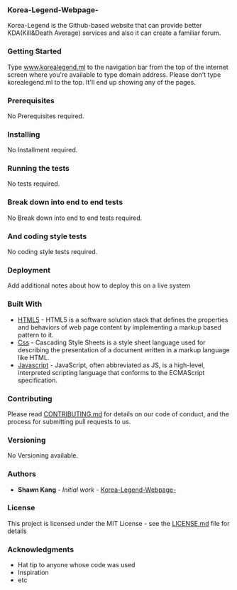 ### Korea-Legend-Webpage-

Korea-Legend is the Github-based website that can provide better KDA(Kill&Death Average) services and also it can create a familiar forum.

### Getting Started

Type www.korealegend.ml to the navigation bar from the top of the internet screen where you're available to type domain address. Please don't type korealegend.ml to the top. It'll end up showing any of the pages.

### Prerequisites

No Prerequisites required.

### Installing

No Installment required.

### Running the tests

No tests required.

### Break down into end to end tests

No Break down into end to end tests required.

### And coding style tests

No coding style tests required.

### Deployment

Add additional notes about how to deploy this on a live system

### Built With

* [HTML5](https://www.w3.org/html/) - HTML5 is a software solution stack that defines the properties and behaviors of web page content by implementing a markup based pattern to it.
* [Css](https://www.w3.org/Style/CSS/Overview.en.html) - Cascading Style Sheets is a style sheet language used for describing the presentation of a document written in a markup language like HTML.
* [Javascript](https://www.javascript.com/) - JavaScript, often abbreviated as JS, is a high-level, interpreted scripting language that conforms to the ECMAScript specification.

### Contributing

Please read [CONTRIBUTING.md](https://github.com/Shawn-gitman/Korea-Legend-Webpage-/blob/master/README.md) for details on our code of conduct, and the process for submitting pull requests to us.

### Versioning

No Versioning available.

### Authors

* **Shawn Kang** - *Initial work* - [Korea-Legend-Webpage-](https://github.com/Shawn-gitman)

### License

This project is licensed under the MIT License - see the [LICENSE.md](LICENSE.md) file for details

### Acknowledgments

* Hat tip to anyone whose code was used
* Inspiration
* etc
